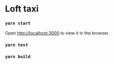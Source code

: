 # Loft taxi


### `yarn start`
Open [http://localhost:3000](http://localhost:3000) to view it in the browser.

### `yarn test`

### `yarn build`
